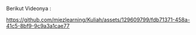 Berikut Videonya : 




https://github.com/miezlearning/Kuliah/assets/129609799/fdb71371-458a-41c5-8bf9-9c9a3a1cae77

